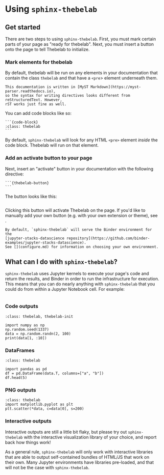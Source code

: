 # Using `sphinx-thebelab`

## Get started

There are two steps to using `sphinx-thebelab`. First, you must mark certain
parts of your page as "ready for thebelab". Next, you must insert a button onto
the page to tell Thebelab to initialize.

### Mark elements for thebelab

By default, thebelab will be run on any elements in your documentation that contain
the class `thebelab` and that have a `<pre`> element underneath them.

```{note}
This documentation is written in [MyST Markdown](https://myst-parser.readthedocs.io),
so the syntax for writing directives looks different from reStructuredText. However,
rST works just fine as well.
```

You can add code blocks like so:

````
```{code-block}
:class: thebelab
```
````

By default, `sphinx-thebelab` will look for any HTML `<pre>` element *inside* the code
block. Thebelab will run on that element.

### Add an activate button to your page

Next, insert an "activate" button in your documentation with the following
directive:

````
```{thebelab-button}
```
````

The button looks like this:

```{thebelab-button}
```

Clicking this button will activate Thebelab on the page. If you'd like to manually
add your own button (e.g. with your own extension or theme), see [](add-custom-button).

```{note}
By default, `sphinx-thebelab` will serve the Binder environment for the
[jupyter-stacks-datascience repository](https://github.com/binder-examples/jupyter-stacks-datascience).
See [](configure.md) for information on choosing your own environment.
```

## What can I do with `sphinx-thebelab`?

`sphinx-thebelab` uses Jupyter kernels to execute your page's code and return the
results, and Binder in order to run the infrastructure for execution. This means that
you can do nearly anything with `sphinx-thebelab` that you could do from within a
Jupyter Notebook cell. For example:

```{thebelab-button} Launch examples below!
```

### Code outputs

```{code-block}
:class: thebelab, thebelab-init

import numpy as np
np.random.seed(1337)
data = np.random.randn(2, 100)
print(data[1, :10])
```

### DataFrames

```{code-block}
:class: thebelab

import pandas as pd
df = pd.DataFrame(data.T, columns=["a", "b"])
df.head(5)
```

### PNG outputs

```{code-block}
:class: thebelab
import matplotlib.pyplot as plt
plt.scatter(*data, c=data[0], s=200)
```

### Interactive outputs

Interactive outputs are still a little bit flaky, but please try out
`sphinx-thebelab` with the interactive visualization library of your choice,
and report back how things work!

As a general rule, `sphinx-thebelab` will only work with interactive libraries
that are able to output self-contained bundles of HTML/JS that work on their own.
Many Jupyter environments have libraries pre-loaded, and that will not be the case
with `sphinx-thebelab`.
